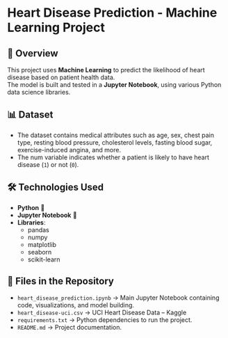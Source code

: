 # Heart Disease Prediction - Machine Learning Project

## 📌 Overview
This project uses **Machine Learning** to predict the likelihood of heart disease based on patient health data.  
The model is built and tested in a **Jupyter Notebook**, using various Python data science libraries.

## 📊 Dataset
- The dataset contains medical attributes such as age, sex, chest pain type, resting blood pressure, cholesterol levels, fasting blood sugar, exercise-induced angina, and more.
- The num variable indicates whether a patient is likely to have heart disease (`1`) or not (`0`).

## 🛠 Technologies Used
- **Python** 🐍
- **Jupyter Notebook** 📓
- **Libraries**:
  - pandas
  - numpy
  - matplotlib
  - seaborn
  - scikit-learn

## 📂 Files in the Repository
- `heart_disease_prediction.ipynb` → Main Jupyter Notebook containing code, visualizations, and model building.
- `heart_disease-uci.csv` → UCI Heart Disease Data – Kaggle 
- `requirements.txt` → Python dependencies to run the project.
- `README.md` → Project documentation.
